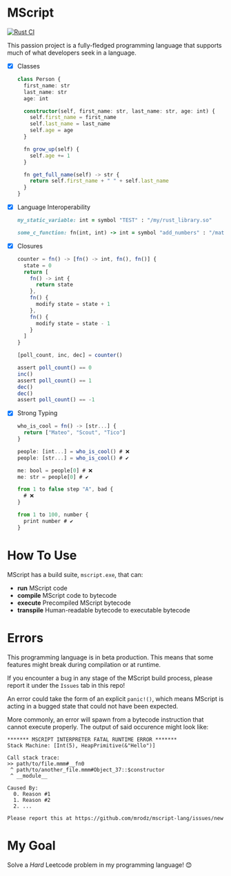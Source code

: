 # MScript
[![Rust CI](https://github.com/mrodz/mscript-lang/actions/workflows/rust.yml/badge.svg)](https://github.com/mrodz/mscript-lang/actions/workflows/rust.yml)

This passion project is a fully-fledged programming language that supports much of what developers seek in a language.
- [x] Classes
  ```ts
  class Person {
    first_name: str
    last_name: str
    age: int

    constructor(self, first_name: str, last_name: str, age: int) {
      self.first_name = first_name
      self.last_name = last_name
      self.age = age
    }

    fn grow_up(self) {
      self.age += 1
    }

    fn get_full_name(self) -> str {
      return self.first_name + " " + self.last_name
    }
  }
  ```
- [x] Language Interoperability
  ```rb
  my_static_variable: int = symbol "TEST" : "/my/rust_library.so"

  some_c_function: fn(int, int) -> int = symbol "add_numbers" : "/mathlib.so"

  
  ```
- [x] Closures
  ```ts
  counter = fn() -> [fn() -> int, fn(), fn()] {
    state = 0
    return [
      fn() -> int {
        return state
      },
      fn() {
        modify state = state + 1
      },
      fn() {
        modify state = state - 1
      }
    ]
  }

  [poll_count, inc, dec] = counter()

  assert poll_count() == 0
  inc()
  assert poll_count() == 1
  dec()
  dec()
  assert poll_count() == -1
  ```
- [x] Strong Typing
  ```ts
  who_is_cool = fn() -> [str...] {
    return ["Mateo", "Scout", "Tico"]
  }

  people: [int...] = who_is_cool() # ❌
  people: [str...] = who_is_cool() # ✔️

  me: bool = people[0] # ❌
  me: str = people[0] # ✔️

  from 1 to false step "A", bad {
    # ❌
  }

  from 1 to 100, number {
    print number # ✔️
  }
  ```

# How To Use
MScript has a build suite, `mscript.exe`, that can:
- **run** MScript code
- **compile** MScript code to bytecode
- **execute** Precompiled MScript bytecode
- **transpile** Human-readable bytecode to executable bytecode

# Errors
This programming language is in beta production. This means that some features might break during compilation or at runtime. 

If you encounter a bug in any stage of the MScript build process, please report it under the `Issues` tab in this repo!

An error could take the form of an explicit `panic!()`, which means MScript is acting in a bugged state that could not have been expected.

More commonly, an error will spawn from a bytecode instruction that cannot execute properly. The output of said occurence might look like:
```
******* MSCRIPT INTERPRETER FATAL RUNTIME ERROR *******
Stack Machine: [Int(5), HeapPrimitive(&"Hello")]

Call stack trace:
>> path/to/file.mmm#__fn0
 ^ path/to/another_file.mmm#Object_37::$constructor
 ^ __module__

Caused By:
  0. Reason #1
  1. Reason #2
  2. ...

Please report this at https://github.com/mrodz/mscript-lang/issues/new
```

# My Goal
Solve a _Hard_ Leetcode problem in my programming language! 😊
